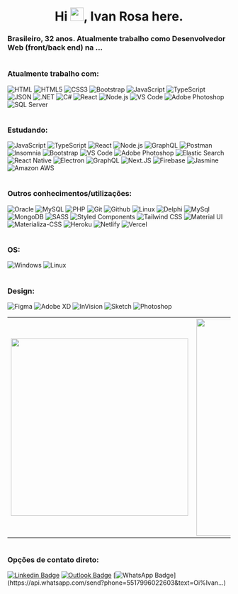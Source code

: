 <h1 align="center">Hi <img src="https://raw.githubusercontent.com/kaueMarques/kaueMarques/master/hi.gif" width="30px">, <b>Ivan Rosa</b> here.</h1>
<h3 align="left">Brasileiro, 32 anos. Atualmente trabalho como Desenvolvedor Web (front/back end) na ...</h3>

#

### Atualmente trabalho com:

![HTML](https://img.shields.io/badge/HTML-239120?style=for-the-badge&logo=html5&logoColor=white)
![HTML5](https://img.shields.io/badge/HTML5-E34F26?style=for-the-badge&logo=html5&logoColor=white)
![CSS3](https://img.shields.io/badge/CSS3-1572B6?style=for-the-badge&logo=css3&logoColor=white)
![Bootstrap](https://img.shields.io/badge/bootstrap-%23563D7C.svg?style=for-the-badge&logo=bootstrap&logoColor=white)
![JavaScript](https://img.shields.io/badge/javascript-%23323330.svg?style=for-the-badge&logo=javascript&logoColor=%23F7DF1E)
![TypeScript](https://img.shields.io/badge/typescript-%23007ACC.svg?style=for-the-badge&logo=typescript&logoColor=white)
![JSON](https://img.shields.io/badge/json-5E5C5C?style=for-the-badge&logo=json&logoColor=white)
![.NET](https://img.shields.io/badge/.NET-512BD4?style=for-the-badge&logo=dotnet&logoColor=white)
![C#](https://img.shields.io/badge/C%23-239120?style=for-the-badge&logo=c-sharp&logoColor=white)
![React](https://img.shields.io/badge/react-%2320232a.svg?style=for-the-badge&logo=react&logoColor=%2361DAFB)
![Node.js](https://img.shields.io/badge/node.js-%2343853D.svg?style=for-the-badge&logo=node-dot-js&logoColor=white)
![VS Code](https://img.shields.io/badge/VS%20Code-0078d7.svg?style=for-the-badge&logo=visual-studio-code&logoColor=white)
![Adobe Photoshop](https://img.shields.io/badge/adobephotoshop-%2331A8FF.svg?style=for-the-badge&logo=adobephotoshop&logoColor=white)
![SQL Server](https://img.shields.io/badge/Microsoft%20SQL%20Sever-CC2927?style=for-the-badge&logo=microsoft%20sql%20server&logoColor=white)
![]()

#

### Estudando:

![JavaScript](https://img.shields.io/badge/javascript-%23323330.svg?style=for-the-badge&logo=javascript&logoColor=%23F7DF1E)
![TypeScript](https://img.shields.io/badge/typescript-%23007ACC.svg?style=for-the-badge&logo=typescript&logoColor=white)
![React](https://img.shields.io/badge/react-%2320232a.svg?style=for-the-badge&logo=react&logoColor=%2361DAFB)
![Node.js](https://img.shields.io/badge/node.js-%2343853D.svg?style=for-the-badge&logo=node-dot-js&logoColor=white)
![GraphQL](https://img.shields.io/badge/-GraphQL-E10098?style=for-the-badge&logo=graphql)
![Postman](https://img.shields.io/badge/Postman-FF6C37?style=for-the-badge&logo=Postman&logoColor=white)
![Insomnia](https://img.shields.io/badge/Insomnia-5849be?style=for-the-badge&logo=Insomnia&logoColor=white)
![Bootstrap](https://img.shields.io/badge/bootstrap-%23563D7C.svg?style=for-the-badge&logo=bootstrap&logoColor=white)
![VS Code](https://img.shields.io/badge/VS%20Code-0078d7.svg?style=for-the-badge&logo=visual-studio-code&logoColor=white)
![Adobe Photoshop](https://img.shields.io/badge/adobephotoshop-%2331A8FF.svg?style=for-the-badge&logo=adobephotoshop&logoColor=white)
![Elastic Search](https://img.shields.io/badge/Elastic_Search-005571?style=for-the-badge&logo=elasticsearch&logoColor=white)
![React Native](https://img.shields.io/badge/React_Native-20232A?style=for-the-badge&logo=react&logoColor=61DAFB)
![Electron](https://img.shields.io/badge/Electron-2B2E3A?style=for-the-badge&logo=electron&logoColor=9FEAF9)
![GraphQL](https://img.shields.io/badge/GraphQl-E10098?style=for-the-badge&logo=graphql&logoColor=white)
![Next.JS](https://img.shields.io/badge/next.js-000000?style=for-the-badge&logo=nextdotjs&logoColor=white)
![Firebase](https://img.shields.io/badge/firebase-ffca28?style=for-the-badge&logo=firebase&logoColor=black)
![Jasmine](https://img.shields.io/badge/Jasmine-8A4182?style=for-the-badge&logo=Jasmine&logoColor=white)
![Amazon AWS](https://img.shields.io/badge/Amazon_AWS-232F3E?style=for-the-badge&logo=amazon-aws&logoColor=white)

#

### Outros conhecimentos/utilizações:

![Oracle](https://img.shields.io/badge/mysql-%2300f.svg?style=for-the-badge&logo=mysql&logoColor=white)
![MySQL](https://img.shields.io/badge/oracle-%23F00000.svg?style=for-the-badge&logo=oracle&logoColor=white)
![PHP](https://img.shields.io/badge/php-%23777BB4.svg?style=for-the-badge&logo=php&logoColor=white)
![Git](https://img.shields.io/badge/git-%23F05033.svg?style=for-the-badge&logo=git&logoColor=white)
![Github](https://img.shields.io/badge/github-%23121011.svg?style=for-the-badge&logo=github&logoColor=white)
![Linux](https://img.shields.io/badge/Linux-FCC624?style=for-the-badge&logo=linux&logoColor=black)
![Delphi](https://img.shields.io/badge/Delphi-B22222?style=for-the-badge&logo=delphi&logoColor=white)
![MySql](https://img.shields.io/badge/MySQL-00000F?style=for-the-badge&logo=mysql&logoColor=white)
![MongoDB](https://img.shields.io/badge/MongoDB-4EA94B?style=for-the-badge&logo=mongodb&logoColor=white)
![SASS](https://img.shields.io/badge/Sass-CC6699?style=for-the-badge&logo=sass&logoColor=white)
![Styled Components](https://img.shields.io/badge/styled--components-DB7093?style=for-the-badge&logo=styled-components&logoColor=white)
![Tailwind CSS](https://img.shields.io/badge/Tailwind_CSS-38B2AC?style=for-the-badge&logo=tailwind-css&logoColor=white)
![Material UI](https://img.shields.io/badge/Material--UI-0081CB?style=for-the-badge&logo=material-ui&logoColor=white)
![Materializa-CSS](https://img.shields.io/badge/-materialize--css-ff69b4?style=for-the-badge&logo=materialize--css&logoColor=white)
![Heroku](https://img.shields.io/badge/Heroku-430098?style=for-the-badge&logo=heroku&logoColor=white)
![Netlify](https://img.shields.io/badge/Netlify-00C7B7?style=for-the-badge&logo=netlify&logoColor=white)
![Vercel](https://img.shields.io/badge/Vercel-000000?style=for-the-badge&logo=vercel&logoColor=white)

#

### OS:

![Windows](https://img.shields.io/badge/Windows-0078D6?style=for-the-badge&logo=windows&logoColor=white)
![Linux](https://img.shields.io/badge/Linux-FCC624?style=for-the-badge&logo=linux&logoColor=black)

#

### Design:

![Figma](https://img.shields.io/badge/Figma-F24E1E?style=for-the-badge&logo=figma&logoColor=white)
![Adobe XD](https://img.shields.io/badge/Adobe%20XD-470137?style=for-the-badge&logo=Adobe%20XD&logoColor=#FF61F6)
![InVision](https://img.shields.io/badge/InVision-FF3366?style=for-the-badge&logo=InVision&logoColor=white)
![Sketch](https://img.shields.io/badge/Sketch-FFB387?style=for-the-badge&logo=sketch&logoColor=black)
![Photoshop](https://img.shields.io/badge/Adobe%20Photoshop-31A8FF?style=for-the-badge&logo=Adobe%20Photoshop&logoColor=black)


<div>
    <table>
    	<tr>
    		<td>
    			<img width="400px" align="left" src="https://github-readme-stats.vercel.app/api/top-langs/?username=dsrivan&layout=compact&theme=dracula&hide_border=true"/>
    		</td>
    		<td>
    			<img width="490px" align="left" src="https://github-readme-stats.vercel.app/api?username=dsrivan&show_icons=true&theme=dracula&hide_border=true"/>
    		</td>
    	</tr>
    </table>
</div>

#

### Opções de contato direto:

[![Linkedin Badge](https://img.shields.io/badge/linkedin-%230077B5.svg?style=for-the-badge&logo=linkedin&logoColor=white&link=https://www.linkedin.com/in/dsrivan/)](https://www.linkedin.com/in/dsrivan/)
[![Outlook Badge](https://img.shields.io/badge/Microsoft_Outlook-0078D4?style=for-the-badge&logo=microsoft-outlook&logoColor=white&link=mailto:iivan.si@msn.com)](mailto:iivan.si@msn.com)
[![WhatsApp Badge](https://img.shields.io/badge/WhatsApp-25D366?style=for-the-badge&logo=whatsapp&logoColor=white&link=https://api.whatsapp.com/send?phone=5517996022603&text=Oi%Ivan...)](https://api.whatsapp.com/send?phone=5517996022603&text=Oi%Ivan...)
